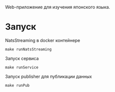 Web-приложение для изучения японского языка.

# Запуск
NatsStreaming в docker контейнере
```
make runNatsStreaming
```
Запуск сервиса
```
make runService
```
Запуск publisher для публикации данных
```
make runPub
```
